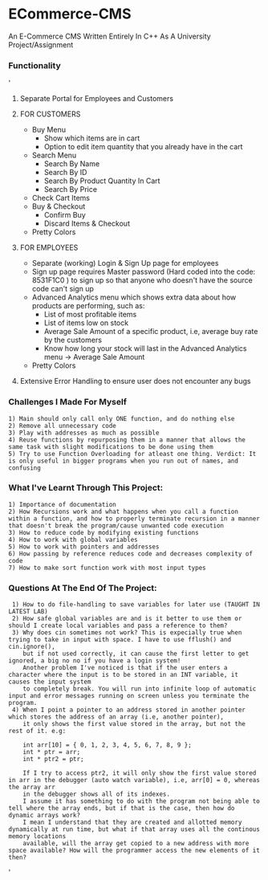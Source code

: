 # ECommerce-CMS #
An E-Commerce CMS Written Entirely In C++ As A University Project/Assignment

### Functionality ### 
'
1) Separate Portal for Employees and Customers

2) FOR CUSTOMERS

	* Buy Menu
    	* Show which items are in cart
    	* Option to edit item quantity that you already have in the cart
	* Search Menu
		* Search By Name
		* Search By ID
		* Search By Product Quantity In Cart
		* Search By Price
	* Check Cart Items
	* Buy & Checkout
		* Confirm Buy
		* Discard Items & Checkout
	* Pretty Colors
 
3) FOR EMPLOYEES
	* Separate (working) Login & Sign Up page for employees
	* Sign up page requires Master password (Hard coded into the code: 8531F1C0 ) to sign up so that anyone who doesn't have the source code can't sign up
	* Advanced Analytics menu which shows extra data about how products are performing, such as:
	  * List of most profitable items
	  * List of items low on stock
	  * Average Sale Amount of a specific product, i.e, average buy rate by the customers 
	  * Know how long your stock will last in the Advanced Analytics menu -> Average Sale Amount
	* Pretty Colors

4) Extensive Error Handling to ensure user does not encounter any bugs

### Challenges I Made For Myself ###
	1) Main should only call only ONE function, and do nothing else
	2) Remove all unnecessary code 
	3) Play with addresses as much as possible
	4) Reuse functions by repurposing them in a manner that allows the same task with slight modifications to be done using them
	5) Try to use Function Overloading for atleast one thing. Verdict: It is only useful in bigger programs when you run out of names, and confusing 

### What I've Learnt Through This Project: ###
	1) Importance of documentation
	2) How Recursions work and what happens when you call a function within a function, and how to properly terminate recursion in a manner that doesn't break the program/cause unwanted code execution
	3) How to reduce code by modifying existing functions
	4) How to work with global variables
	5) How to work with pointers and addresses
	6) How passing by reference reduces code and decreases complexity of code
	7) How to make sort function work with most input types

### Questions At The End Of The Project: ###
	 1) How to do file-handling to save variables for later use (TAUGHT IN LATEST LAB)
	 2) How safe global variables are and is it better to use them or should I create local variables and pass a reference to them?
	 3) Why does cin sometimes not work? This is expecially true when trying to take in input with space. I have to use fflush() and cin.ignore(), 
		but if not used correctly, it can cause the first letter to get ignored, a big no no if you have a login system! 
		Another problem I've noticed is that if the user enters a character where the input is to be stored in an INT variable, it causes the input system
		to completely break. You will run into infinite loop of automatic input and error messages running on screen unless you terminate the program.
	 4) When I point a pointer to an address stored in another pointer which stores the address of an array (i.e, another pointer), 
		it only shows the first value stored in the array, but not the rest of it. e.g:

		int arr[10] = { 0, 1, 2, 3, 4, 5, 6, 7, 8, 9 };
		int * ptr = arr;
		int * ptr2 = ptr;

		If I try to access ptr2, it will only show the first value stored in arr in the debugger (auto watch variable), i.e, arr[0] = 0, whereas the array arr
		in the debugger shows all of its indexes.
		I assume it has something to do with the program not being able to tell where the array ends, but if that is the case, then how do dynamic arrays work? 
		I mean I understand that they are created and allotted memory dynamically at run time, but what if that array uses all the continous memory locations 
		available, will the array get copied to a new address with more space available? How will the programmer access the new elements of it then?
'
